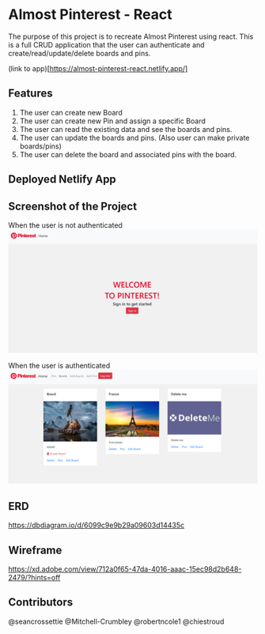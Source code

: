 # Almost Pinterest - React 
The purpose of this project is to recreate Almost Pinterest using react. This is a full CRUD application that the user can authenticate and create/read/update/delete boards and pins.

(link to app)[https://almost-pinterest-react.netlify.app/]

## Features
1. The user can create new Board
2. The user can create new Pin and assign a specific Board
3. The user can read the existing data and see the boards and pins.
4. The user can update the boards and pins. (Also user can make private boards/pins)
5. The user can delete the board and associated pins with the board.

## Deployed Netlify App

## Screenshot of the Project
<p float="left">When the user is not authenticated
  <img src="./src/assets/notloggedin.png" width="800">
</p>
<p float="left">When the user is authenticated
  <img src="./src/assets/authenticated.png" width="800">
</p>


## ERD
https://dbdiagram.io/d/6099c9e9b29a09603d14435c

## Wireframe
https://xd.adobe.com/view/712a0f65-47da-4016-aaac-15ec98d2b648-2479/?hints=off


## Contributors
@seancrossettie @Mitchell-Crumbley @robertncole1 @chiestroud
